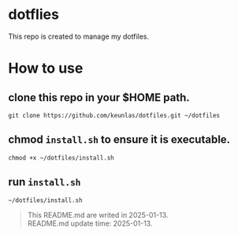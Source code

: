 # dotflies

This repo is created to manage my dotfiles.

# How to use

## clone this repo in your $HOME path.

```shell
git clone https://github.com/keunlas/dotfiles.git ~/dotfiles
```
## chmod `install.sh` to ensure it is executable.

```shell
chmod +x ~/dotfiles/install.sh
```

## run `install.sh`

```shell
~/dotfiles/install.sh
```

> This README.md are writed in 2025-01-13.  
> README.md update time: 2025-01-13.